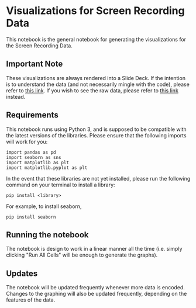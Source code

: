 # Visualizations for Screen Recording Data

This notebook is the general notebook for generating the visualizations for the Screen Recording Data. 

## Important Note
These visualizations are always rendered into a Slide Deck. If the intention is to understand the data (and not necessarily mingle with the code), please refer to [this link](https://drive.google.com/drive/folders/1G4Dr3S5Zxq8vBmx89CUk5fQKOjIkC1eR). If you wish to see the raw data, please refer to [this link](https://docs.google.com/spreadsheets/d/1v_sX0Bk54mcdoEeNj0L2ysR0rMvYh_G54-tchhOd3oo/edit?pli=1#gid=1601729613) instead.

## Requirements
This notebook runs using Python 3, and is supposed to be compatible with the latest versions of the libraries.
Please ensure that the following imports will work for you: 

```
import pandas as pd
import seaborn as sns
import matplotlib as plt
import matplotlib.pyplot as plt
```

In the event that these libraries are not yet installed, please run the following command on your terminal to install a library:

```
pip install <library>
```

For example, to install seaborn,
```
pip install seaborn
```

## Running the notebook

The notebook is design to work in a linear manner all the time (i.e. simply clicking "Run All Cells" will be enough to generate the graphs).

## Updates

The notebook will be updated frequently whenever more data is encoded. Changes to the graphing will also be updated frequently, depending on the features of the data.



